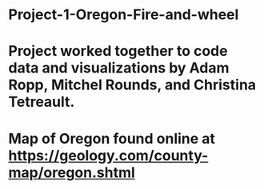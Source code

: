 # Project-1-Oregon-Fire-and-wheel
# Project worked together to code data and visualizations by Adam Ropp, Mitchel Rounds, and Christina Tetreault.
# Map of Oregon found online at https://geology.com/county-map/oregon.shtml 
